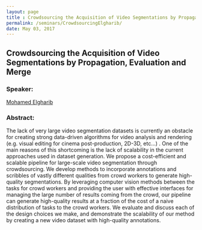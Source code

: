 ```yaml
---
layout: page
title : Crowdsourcing the Acquisition of Video Segmentations by Propagation, Evaluation and Merge
permalink: /seminars/CrowdsourcingElgharib/
date: May 03, 2017
---
```


## Crowdsourcing the Acquisition of Video Segmentations by Propagation, Evaluation and Merge

### Speaker:

[Mohamed Elgharib]()

### Abstract:

The lack of very large video segmentation datasets is currently an obstacle for creating strong data-driven algorithms for video analysis and rendering (e.g. visual editing for cinema post-production, 2D-3D, etc...) . One of the main reasons of this shortcoming is the lack of scalability in the current approaches used in dataset generation. We propose a cost-efficient and scalable pipeline for large-scale video segmentation through crowdsourcing. We develop methods to incorporate annotations and scribbles of vastly different qualities from crowd workers to generate high-quality segmentations. By leveraging computer vision methods between the tasks for crowd workers and providing the user with effective interfaces for managing the large number of results coming from the crowd, our pipeline can generate high-quality results at a fraction of the cost of a naive distribution of tasks to the crowd workers. We evaluate and discuss each of the design choices we make, and demonstrate the scalability of our method by creating a new video dataset with high-quality annotations.
